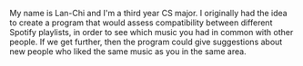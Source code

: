 My name is Lan-Chi and I'm a third year CS major. I originally had the idea to create a program that would assess compatibility between different Spotify playlists, in order to see which music you had in common with other people. If we get further, then the program could give suggestions about new people who liked the same music as you in the same area. 
